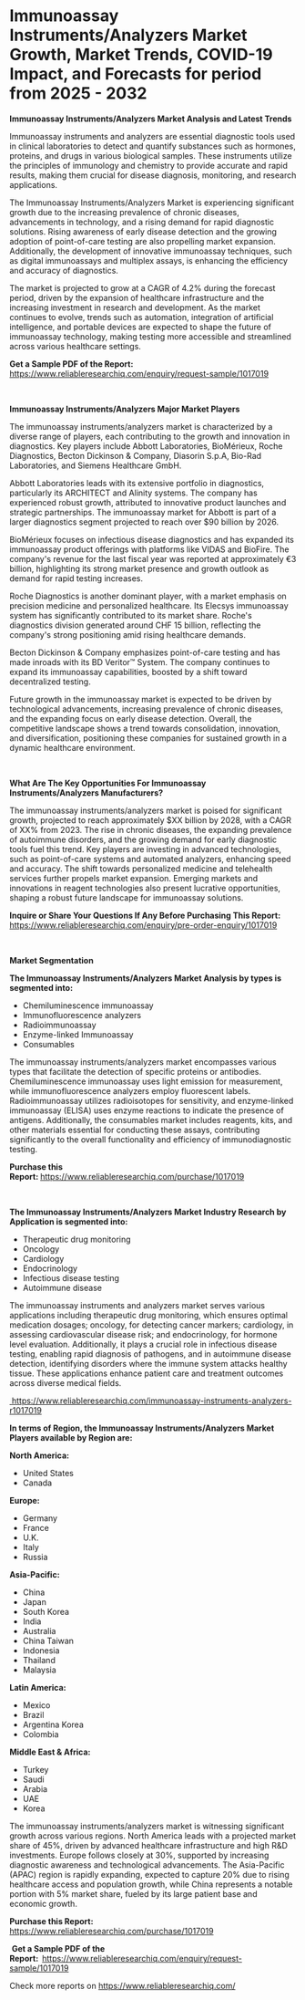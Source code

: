 <p><h1>Immunoassay Instruments/Analyzers Market Growth, Market Trends, COVID-19 Impact, and Forecasts for period from 2025 - 2032</h1></p><p><strong>Immunoassay Instruments/Analyzers Market Analysis and Latest Trends</strong></p>
<p><p>Immunoassay instruments and analyzers are essential diagnostic tools used in clinical laboratories to detect and quantify substances such as hormones, proteins, and drugs in various biological samples. These instruments utilize the principles of immunology and chemistry to provide accurate and rapid results, making them crucial for disease diagnosis, monitoring, and research applications.</p><p>The Immunoassay Instruments/Analyzers Market is experiencing significant growth due to the increasing prevalence of chronic diseases, advancements in technology, and a rising demand for rapid diagnostic solutions. Rising awareness of early disease detection and the growing adoption of point-of-care testing are also propelling market expansion. Additionally, the development of innovative immunoassay techniques, such as digital immunoassays and multiplex assays, is enhancing the efficiency and accuracy of diagnostics.</p><p>The market is projected to grow at a CAGR of 4.2% during the forecast period, driven by the expansion of healthcare infrastructure and the increasing investment in research and development. As the market continues to evolve, trends such as automation, integration of artificial intelligence, and portable devices are expected to shape the future of immunoassay technology, making testing more accessible and streamlined across various healthcare settings.</p></p>
<p><strong>Get a Sample PDF of the Report:&nbsp;</strong> <a href="https://www.reliableresearchiq.com/enquiry/request-sample/1017019?utm_campaign=1743&utm_medium=2&utm_source=Github&utm_content=ia&utm_term=21032025&utm_id=immunoassay-instrumentsanalyzers">https://www.reliableresearchiq.com/enquiry/request-sample/1017019</a></p>
<p>&nbsp;</p>
<p><strong>Immunoassay Instruments/Analyzers Major Market Players</strong></p>
<p><p>The immunoassay instruments/analyzers market is characterized by a diverse range of players, each contributing to the growth and innovation in diagnostics. Key players include Abbott Laboratories, BioMérieux, Roche Diagnostics, Becton Dickinson & Company, Diasorin S.p.A, Bio-Rad Laboratories, and Siemens Healthcare GmbH.</p><p>Abbott Laboratories leads with its extensive portfolio in diagnostics, particularly its ARCHITECT and Alinity systems. The company has experienced robust growth, attributed to innovative product launches and strategic partnerships. The immunoassay market for Abbott is part of a larger diagnostics segment projected to reach over $90 billion by 2026.</p><p>BioMérieux focuses on infectious disease diagnostics and has expanded its immunoassay product offerings with platforms like VIDAS and BioFire. The company's revenue for the last fiscal year was reported at approximately €3 billion, highlighting its strong market presence and growth outlook as demand for rapid testing increases.</p><p>Roche Diagnostics is another dominant player, with a market emphasis on precision medicine and personalized healthcare. Its Elecsys immunoassay system has significantly contributed to its market share. Roche's diagnostics division generated around CHF 15 billion, reflecting the company's strong positioning amid rising healthcare demands.</p><p>Becton Dickinson & Company emphasizes point-of-care testing and has made inroads with its BD Veritor™ System. The company continues to expand its immunoassay capabilities, boosted by a shift toward decentralized testing.</p><p>Future growth in the immunoassay market is expected to be driven by technological advancements, increasing prevalence of chronic diseases, and the expanding focus on early disease detection. Overall, the competitive landscape shows a trend towards consolidation, innovation, and diversification, positioning these companies for sustained growth in a dynamic healthcare environment.</p></p>
<p>&nbsp;</p>
<p><strong>What Are The Key Opportunities For Immunoassay Instruments/Analyzers Manufacturers?</strong></p>
<p><p>The immunoassay instruments/analyzers market is poised for significant growth, projected to reach approximately $XX billion by 2028, with a CAGR of XX% from 2023. The rise in chronic diseases, the expanding prevalence of autoimmune disorders, and the growing demand for early diagnostic tools fuel this trend. Key players are investing in advanced technologies, such as point-of-care systems and automated analyzers, enhancing speed and accuracy. The shift towards personalized medicine and telehealth services further propels market expansion. Emerging markets and innovations in reagent technologies also present lucrative opportunities, shaping a robust future landscape for immunoassay solutions.</p></p>
<p><strong>Inquire or Share Your Questions If Any Before Purchasing This Report:</strong> <a href="https://www.reliableresearchiq.com/enquiry/pre-order-enquiry/1017019?utm_campaign=1743&utm_medium=2&utm_source=Github&utm_content=ia&utm_term=21032025&utm_id=immunoassay-instrumentsanalyzers">https://www.reliableresearchiq.com/enquiry/pre-order-enquiry/1017019</a></p>
<p>&nbsp;</p>
<p><strong>Market Segmentation</strong></p>
<p><strong>The Immunoassay Instruments/Analyzers Market Analysis by types is segmented into:</strong></p>
<p><ul><li>Chemiluminescence immunoassay</li><li>Immunofluorescence analyzers</li><li>Radioimmunoassay</li><li>Enzyme-linked Immunoassay</li><li>Consumables</li></ul></p>
<p><p>The immunoassay instruments/analyzers market encompasses various types that facilitate the detection of specific proteins or antibodies. Chemiluminescence immunoassay uses light emission for measurement, while immunofluorescence analyzers employ fluorescent labels. Radioimmunoassay utilizes radioisotopes for sensitivity, and enzyme-linked immunoassay (ELISA) uses enzyme reactions to indicate the presence of antigens. Additionally, the consumables market includes reagents, kits, and other materials essential for conducting these assays, contributing significantly to the overall functionality and efficiency of immunodiagnostic testing.</p></p>
<p><strong>Purchase this Report:&nbsp;</strong><a href="https://www.reliableresearchiq.com/purchase/1017019?utm_campaign=1743&utm_medium=2&utm_source=Github&utm_content=ia&utm_term=21032025&utm_id=immunoassay-instrumentsanalyzers">https://www.reliableresearchiq.com/purchase/1017019</a></p>
<p>&nbsp;</p>
<p><strong>The Immunoassay Instruments/Analyzers Market Industry Research by Application is segmented into:</strong></p>
<p><ul><li>Therapeutic drug monitoring</li><li>Oncology</li><li>Cardiology</li><li>Endocrinology</li><li>Infectious disease testing</li><li>Autoimmune disease</li></ul></p>
<p><p>The immunoassay instruments and analyzers market serves various applications including therapeutic drug monitoring, which ensures optimal medication dosages; oncology, for detecting cancer markers; cardiology, in assessing cardiovascular disease risk; and endocrinology, for hormone level evaluation. Additionally, it plays a crucial role in infectious disease testing, enabling rapid diagnosis of pathogens, and in autoimmune disease detection, identifying disorders where the immune system attacks healthy tissue. These applications enhance patient care and treatment outcomes across diverse medical fields.</p></p>
<p><a href="https://www.reliableresearchiq.com/immunoassay-instruments-analyzers-r1017019?utm_campaign=1743&utm_medium=2&utm_source=Github&utm_content=ia&utm_term=21032025&utm_id=immunoassay-instrumentsanalyzers">&nbsp;https://www.reliableresearchiq.com/immunoassay-instruments-analyzers-r1017019</a></p>
<p><strong>In terms of Region, the Immunoassay Instruments/Analyzers Market Players available by Region are:</strong></p>
<p>
    <p> <strong> North America: </strong>
        <ul>
            <li>United States</li>
            <li>Canada</li>
        </ul>
        </p> 
    <p> <strong> Europe: </strong>
        <ul>
            <li>Germany</li>
            <li>France</li>
            <li>U.K.</li>
            <li>Italy</li>
            <li>Russia</li>
        </ul>
        </p> 
    <p> <strong> Asia-Pacific: </strong>
        <ul>
            <li>China</li>
            <li>Japan</li>
            <li>South Korea</li>
            <li>India</li>
            <li>Australia</li>
            <li>China Taiwan</li>
            <li>Indonesia</li>
            <li>Thailand</li>
            <li>Malaysia</li>
        </ul>
        </p> 
    <p> <strong> Latin America: </strong>
        <ul>
            <li>Mexico</li>
            <li>Brazil</li>
            <li>Argentina Korea</li>
            <li>Colombia</li>
        </ul>
        </p> 
    <p> <strong> Middle East & Africa: </strong>
        <ul>
            <li>Turkey</li>
            <li>Saudi</li>
            <li>Arabia</li>
            <li>UAE</li>
            <li>Korea</li>
        </ul>
    </p>
    </p>
<p><p>The immunoassay instruments/analyzers market is witnessing significant growth across various regions. North America leads with a projected market share of 45%, driven by advanced healthcare infrastructure and high R&D investments. Europe follows closely at 30%, supported by increasing diagnostic awareness and technological advancements. The Asia-Pacific (APAC) region is rapidly expanding, expected to capture 20% due to rising healthcare access and population growth, while China represents a notable portion with 5% market share, fueled by its large patient base and economic growth.</p></p>
<p><strong>Purchase this Report: </strong><a href="https://www.reliableresearchiq.com/purchase/1017019?utm_campaign=1743&utm_medium=2&utm_source=Github&utm_content=ia&utm_term=21032025&utm_id=immunoassay-instrumentsanalyzers">https://www.reliableresearchiq.com/purchase/1017019</a></p>
<p>&nbsp;<strong>Get a Sample PDF of the Report:&nbsp;&nbsp;</strong><a href="https://www.reliableresearchiq.com/enquiry/request-sample/1017019?utm_campaign=1743&utm_medium=2&utm_source=Github&utm_content=ia&utm_term=21032025&utm_id=immunoassay-instrumentsanalyzers">https://www.reliableresearchiq.com/enquiry/request-sample/1017019</a></p>
<p><strong></strong></p>
<p>Check more reports on <a href="https://www.reliableresearchiq.com/?utm_campaign=1743&utm_medium=2&utm_source=Github&utm_content=ia&utm_term=21032025&utm_id=immunoassay-instrumentsanalyzers">https://www.reliableresearchiq.com/</a></p>